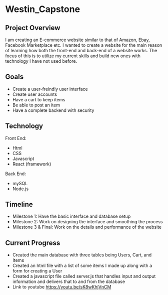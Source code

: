 # Westin_Capstone

## Project Overview
I am creating an E-commerce website similar to that of Amazon, Ebay, Facebook Marketplace etc. I wanted to create a website for the main reason of learning how both the front-end and back-end of a website works. The focus of this is to utilize my current skills and build new ones with technology I have not used before.

## Goals
- Create a user-freindly user interface
- Create user accounts
- Have a cart to keep items
- Be able to post an item
- Have a complete backend with security

## Technology 
Front End:
- Html
- CSS
- Javascript
- React (framework)

Back End:
- mySQL 
- Node.js

## Timeline
- Milestone 1: Have the basic interface and database setup 
- Milestone 2: Work on designing the interface and smoothing the process
- Milestone 3 & Final: Work on the details and performance of the website


## Current Progress
- Created the main database with three tables being Users, Cart, and Items
- Created an html file with a list of some items I made up along with a form for creating a User
- Created a javascript file called server.js that handles input and output information and delivers that to and from the database
- Link to youtube https://youtu.be/sK8wKhjVnCM 
